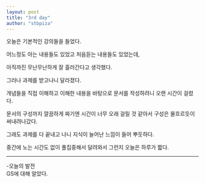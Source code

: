 ```yaml
---
layout: post
title: "3rd day"
author: "stbpiza"
---
```

오늘은 기본적인 강의들을 들었다.

어느정도 아는 내용들도 있었고 처음듣는 내용들도 있었는데,

아직까진 무난무난하게 잘 흘러간다고 생각했다.

그러나 과제를 받고나니 달라졌다.

개념들을 직접 이해하고 이해한 내용을 바탕으로 문서를 작성하려니 오랜 시간이 걸렸다. 

문서의 구성까지 깔끔하게 짜기엔 시간이 너무 오래 걸릴 것 같아서 구성은 물흐르듯이 써내려나갔다.

그래도 과제를 다 끝내고 나니 지식이 늘어난 느낌이 들어 뿌듯하다.

중간에 노는 시간도 없이 풀집중해서 달려와서 그런지 오늘은 하루가 짧다.


--------------------------------
-오늘의 발전<br>
GS에 대해 알았다.
